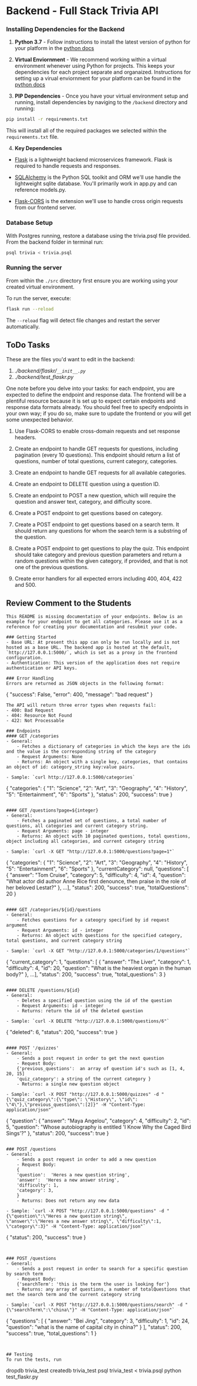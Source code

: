 # Backend - Full Stack Trivia API 

### Installing Dependencies for the Backend

1. **Python 3.7** - Follow instructions to install the latest version of python for your platform in the [python docs](https://docs.python.org/3/using/unix.html#getting-and-installing-the-latest-version-of-python)


2. **Virtual Enviornment** - We recommend working within a virtual environment whenever using Python for projects. This keeps your dependencies for each project separate and organaized. Instructions for setting up a virual enviornment for your platform can be found in the [python docs](https://packaging.python.org/guides/installing-using-pip-and-virtual-environments/)


3. **PIP Dependencies** - Once you have your virtual environment setup and running, install dependencies by naviging to the `/backend` directory and running:
```bash
pip install -r requirements.txt
```
This will install all of the required packages we selected within the `requirements.txt` file.


4. **Key Dependencies**
 - [Flask](http://flask.pocoo.org/)  is a lightweight backend microservices framework. Flask is required to handle requests and responses.

 - [SQLAlchemy](https://www.sqlalchemy.org/) is the Python SQL toolkit and ORM we'll use handle the lightweight sqlite database. You'll primarily work in app.py and can reference models.py. 

 - [Flask-CORS](https://flask-cors.readthedocs.io/en/latest/#) is the extension we'll use to handle cross origin requests from our frontend server. 

### Database Setup
With Postgres running, restore a database using the trivia.psql file provided. From the backend folder in terminal run:
```bash
psql trivia < trivia.psql
```

### Running the server

From within the `./src` directory first ensure you are working using your created virtual environment.

To run the server, execute:

```bash
flask run --reload
```

The `--reload` flag will detect file changes and restart the server automatically.

## ToDo Tasks
These are the files you'd want to edit in the backend:

1. *./backend/flaskr/`__init__.py`*
2. *./backend/test_flaskr.py*


One note before you delve into your tasks: for each endpoint, you are expected to define the endpoint and response data. The frontend will be a plentiful resource because it is set up to expect certain endpoints and response data formats already. You should feel free to specify endpoints in your own way; if you do so, make sure to update the frontend or you will get some unexpected behavior. 

1. Use Flask-CORS to enable cross-domain requests and set response headers. 


2. Create an endpoint to handle GET requests for questions, including pagination (every 10 questions). This endpoint should return a list of questions, number of total questions, current category, categories. 


3. Create an endpoint to handle GET requests for all available categories. 


4. Create an endpoint to DELETE question using a question ID. 


5. Create an endpoint to POST a new question, which will require the question and answer text, category, and difficulty score. 


6. Create a POST endpoint to get questions based on category. 


7. Create a POST endpoint to get questions based on a search term. It should return any questions for whom the search term is a substring of the question. 


8. Create a POST endpoint to get questions to play the quiz. This endpoint should take category and previous question parameters and return a random questions within the given category, if provided, and that is not one of the previous questions. 


9. Create error handlers for all expected errors including 400, 404, 422 and 500. 



## Review Comment to the Students
```
This README is missing documentation of your endpoints. Below is an example for your endpoint to get all categories. Please use it as a reference for creating your documentation and resubmit your code. 

### Getting Started
- Base URL: At present this app can only be run locally and is not hosted as a base URL. The backend app is hosted at the default, `http://127.0.0.1:5000/`, which is set as a proxy in the frontend configuration. 
- Authentication: This version of the application does not require authentication or API keys. 

### Error Handling
Errors are returned as JSON objects in the following format:
```
{
    "success": False, 
    "error": 400,
    "message": "bad request"
}
```
The API will return three error types when requests fail:
- 400: Bad Request
- 404: Resource Not Found
- 422: Not Processable 

### Endpoints 
#### GET /categories
- General:
    - Fetches a dictionary of categories in which the keys are the ids and the value is the corresponding string of the category
    - Request Arguments: None
    - Returns: An object with a single key, categories, that contains an object of id: category_string key:value pairs. 

- Sample: `curl http://127.0.0.1:5000/categories`
``` 
{
  "categories": {
    "1": "Science", 
    "2": "Art", 
    "3": "Geography", 
    "4": "History", 
    "5": "Entertainment", 
    "6": "Sports"
  }, 
  "status": 200, 
  "success": true
}
```

#### GET /questions?page=${integer}
- General:
    - Fetches a paginated set of questions, a total number of questions, all categories and current category string. 
    - Request Arguments: page - integer
    - Returns: An object with 10 paginated questions, total questions, object including all categories, and current category string

- Sample: `curl -X GET "http://127.0.0.1:5000/questions?page=1"`
``` 
{
  "categories": {
    "1": "Science", 
    "2": "Art", 
    "3": "Geography", 
    "4": "History", 
    "5": "Entertainment", 
    "6": "Sports"
  }, 
  "currentCategory": null, 
  "questions": [
    {
      "answer": "Tom Cruise", 
      "category": 5, 
      "difficulty": 4, 
      "id": 4, 
      "question": "What actor did author Anne Rice first denounce, then praise in the role of her beloved Lestat?"
    }, ...], 
  "status": 200, 
  "success": true, 
  "totalQuestions": 20
}
```

#### GET /categories/${id}/questions
- General:
    - Fetches questions for a cateogry specified by id request argument 
    - Request Arguments: id - integer
    - Returns: An object with questions for the specified category, total questions, and current category string

- Sample: `curl -X GET "http://127.0.0.1:5000/categories/1/questions"`
```
{
  "current_category": 1, 
  "questions": [
    {
      "answer": "The Liver", 
      "category": 1, 
      "difficulty": 4, 
      "id": 20, 
      "question": "What is the heaviest organ in the human body?"
    }, ...], 
  "status": 200, 
  "success": true, 
  "total_questions": 3
}
```

#### DELETE /questions/${id}
- General:
    - Deletes a specified question using the id of the question
    - Request Arguments: id - integer
    - Returns: return the id of the deleted question

- Sample: `curl -X DELETE "http://127.0.0.1:5000/questions/6"`
```
{
  "deleted": 6, 
  "status": 200, 
  "success": true
}
```

#### POST '/quizzes'
- General:
    - Sends a post request in order to get the next question 
    - Request Body: 
    {'previous_questions':  an array of question id's such as [1, 4, 20, 15]
    'quiz_category': a string of the current category }
    - Returns: a single new question object 

- Sample: `curl -X POST "http://127.0.0.1:5000/quizzes" -d "{\"quiz_category\":{\"type\": \"History\", \"id\": \"4\"},\"previous_questions\":[2]}" -H "Content-Type: application/json"`
```
{
  "question": {
    "answer": "Maya Angelou", 
    "category": 4, 
    "difficulty": 2, 
    "id": 5, 
    "question": "Whose autobiography is entitled 'I Know Why the Caged Bird Sings'?"
  }, 
  "status": 200, 
  "success": true
}
```

### POST /questions
- General:
    - Sends a post request in order to add a new question
    - Request Body: 
    {
    'question':  'Heres a new question string',
    'answer':  'Heres a new answer string',
    'difficulty': 1,
    'category': 3,
    }
    - Returns: Does not return any new data

- Sample: `curl -X POST "http://127.0.0.1:5000/questions" -d "{\"question\":\"Heres a new question string\",
\"answer\":\"Heres a new answer string\", \"difficulty\":1, \"category\":3}" -H "Content-Type: application/json"`
```
{
  "status": 200, 
  "success": true
}
```


### POST /questions
- General:
    - Sends a post request in order to search for a specific question by search term 
    - Request Body: 
    {'searchTerm': 'this is the term the user is looking for'}   
    - Returns: any array of questions, a number of totalQuestions that met the search term and the current category string 

- Sample: `curl -X POST "http://127.0.0.1:5000/questions/search" -d "{\"searchTerm\":\"china\"}" -H "Content-Type: application/json"`
```
{
  "questions": [
    {
      "answer": "Bei Jing", 
      "category": 3, 
      "difficulty": 1, 
      "id": 24, 
      "question": "what is the name of capital city in china?"
    }
  ], 
  "status": 200, 
  "success": true, 
  "total_questions": 1
}
```


## Testing
To run the tests, run
```
dropdb trivia_test
createdb trivia_test
psql trivia_test < trivia.psql
python test_flaskr.py
```
